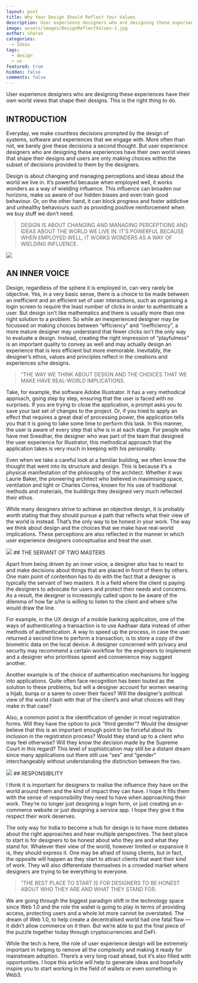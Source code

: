 ```yaml
---
layout: post
title: Why Your Design Should Reflect Your Values
description: User experience designers who are designing these experiences have their own world views that shape their designs
image: assets/images/DesignReflectValues-1.jpg
author: sharan
categories:
  - Ideas
tags:
  - design
  - ux
featured: true
hidden: false
comments: false
---
```

User experience designers who are designing these experiences have their own world views that shape their designs. This is the right thing to do.

## INTRODUCTION

Everyday, we make countless decisions prompted by the design of systems, software and experiences that we engage with. More often than not, we barely give these decisions a second thought. But user experience designers who are designing these experiences have their own world views that shape their designs and users are only making choices within the subset of decisions provided to them by the designers.

Design is about changing and managing perceptions and ideas about the world we live in. It’s powerful because when employed well, it works wonders as a way of wielding influence. This influence can broaden our horizons, make us aware of our hidden biases and even train good behaviour. Or, on the other hand, it can block progress and foster addictive and unhealthy behaviours such as providing positive reinforcement when we buy stuff we don’t need.

> DESIGN IS ABOUT CHANGING AND MANAGING PERCEPTIONS AND IDEAS ABOUT THE WORLD WE LIVE IN. IT’S POWERFUL BECAUSE WHEN EMPLOYED WELL, IT WORKS WONDERS AS A WAY OF WIELDING INFLUENCE.

<img src="../assets/images/DesignReflectValues-2.webp">

## AN INNER VOICE

Design, regardless of the sphere it is employed in, can very rarely be objective. Yes, in a very basic sense, there is a choice to be made between an inefficient and an efficient set of user interactions, such as organising a login screen to require the least number of clicks in order to authenticate a user. But design isn’t like mathematics and there is usually more than one right solution to a problem. So while an inexperienced designer may be focussed on making choices between “efficiency” and “inefficiency”, a more mature designer may understand that fewer clicks isn’t the only way to evaluate a design. Instead, creating the right impression of “playfulness” is an important quality to convey as well and may actually design an experience that is less efficient but more memorable. Inevitably, the designer’s ethos, values and principles reflect in the creations and experiences s/he designs.

> ”THE WAY WE THINK ABOUT DESIGN AND THE CHOICES THAT WE MAKE HAVE REAL-WORLD IMPLICATIONS. 

Take, for example, the software Adobe Illustrator. It has a very methodical approach, going step by step, ensuring that the user is faced with no surprises. If you are trying to close the application, a prompt asks you to save your last set of changes to the project. Or, if you tried to apply an effect that requires a great deal of processing power, the application tells you that it is going to take some time to perform this task. In this manner, the user is aware of every step that s/he is in at each stage. For people who have met Sreedhar, the designer who was part of the team that designed the user experience for Illustrator, this methodical approach that the application takes is very much in keeping with his personality.

Even when we take a careful look at a familiar building, we often know the thought that went into its structure and design. This is because it’s a physical manifestation of the philosophy of the architect. Whether it was Laurie Baker, the pioneering architect who believed in maximising space, ventilation and light or Charles Correa, known for his use of traditional methods and materials, the buildings they designed very much reflected their ethos.

While many designers strive to achieve an objective design, it is probably worth stating that they should pursue a path that reflects what their view of the world is instead. That’s the only way to be honest in your work. The way we think about design and the choices that we make have real-world implications. These perceptions are also reflected in the manner in which user experience designers conceptualise and treat the user.

<img src="../assets/images/DesignReflectValues-3.webp">
## THE SERVANT OF TWO MASTERS

Apart from being driven by an inner voice, a designer also has to react to and make decisions about things that are placed in front of them by others. One main point of contention has to do with the fact that a designer is typically the servant of two masters. It is a field where the client is paying the designers to advocate for users and protect their needs and concerns. As a result, the designer is increasingly called upon to be aware of the dilemma of how far s/he is willing to listen to the client and where s/he would draw the line.

For example, in the UX design of a mobile banking application, one of the ways of authenticating a transaction is to use Aadhaar data instead of other methods of authentication. A way to speed up the process, in case the user returned a second time to perform a transaction, is to store a copy of the biometric data on the local device. A designer concerned with privacy and security may recommend a certain workflow for the engineers to implement and a designer who prioritises speed and convenience may suggest another.

Another example is of the choice of authentication mechanisms for logging into applications. Quite often face recognition has been touted as the solution to these problems, but will a designer account for women wearing a hijab, burqa or a saree to cover their faces? Will the designer’s political view of the world clash with that of the client’s and what choices will they make in that case?

Also, a common point is the identification of gender in most registration forms. Will they have the option to pick “third gender”? Would the designer believe that this is an important enough point to be forceful about its inclusion in the registration process? Would they stand up to a client who may feel otherwise? Will they know the decision made by the Supreme Court in this regard? This level of sophistication may still be a distant dream since many applications out there still use “sex” and “gender” interchangeably without understanding the distinction between the two.

<img src="../assets/images/DesignReflectValues-4.webp">
## RESPONSIBILITY

I think it is important for designers to realise the influence they have on the world around them and the kind of impact they can have. I hope it fills them with the sense of responsibility they need to have when approaching their work. They’re no longer just designing a login form, or just creating an e-commerce website or just designing a service app. I hope they give it the respect their work deserves.

The only way for India to become a hub for design is to have more debates about the right approaches and hear multiple perspectives. The best place to start is for designers to be honest about who they are and what they stand for. Whatever their view of the world, however limited or expansive it is, they should express it. One may be afraid of losing clients, but in fact, the opposite will happen as they start to attract clients that want their kind of work. They will also differentiate themselves in a crowded market where designers are trying to be everything to everyone.

> ”THE BEST PLACE TO START IS FOR DESIGNERS TO BE HONEST ABOUT WHO THEY ARE AND WHAT THEY STAND FOR. 

We are going through the biggest paradigm shift in the technology space since Web 1.0 and the role the wallet is going to play in terms of providing access, protecting users and a whole lot more cannot be overstated. The dream of Web 1.0, to help create a decentralised world had one fatal flaw — it didn’t allow commerce on it then. But we’re able to put the final piece of the puzzle together today through cryptocurrencies and DeFi.

While the tech is here, the role of user experience design will be extremely important in helping to remove all the complexity and making it ready for mainstream adoption. There’s a very long road ahead, but it’s also filled with opportunities. I hope this article will help to generate ideas and hopefully inspire you to start working in the field of wallets or even something in Web3.